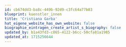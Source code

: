 ```yaml
---
id: cb674dd3-ba8c-449b-92d9-c3fc64a77b83
blueprint: kuenstler_innen
title: 'Cristiana Garba'
hat_eigene_website_has_own_website: false
biographie_eintragen_create_artist_s_biography: false
updated_by: b1a43fd3-c865-4122-b6cc-50cfa81a1985
updated_at: 1715256644
---
```

